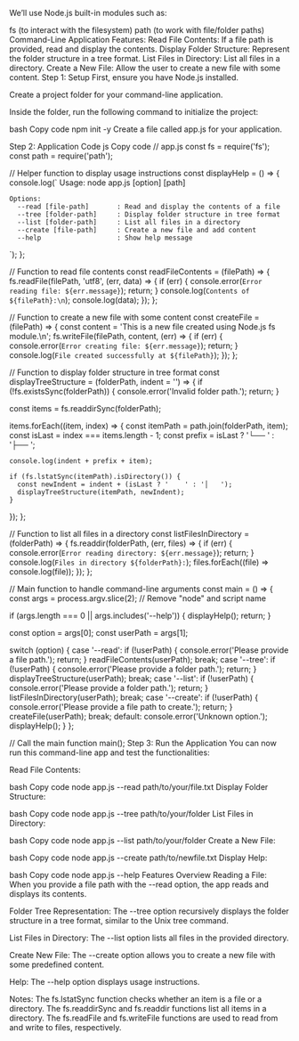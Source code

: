 We’ll use Node.js built-in modules such as:

fs (to interact with the filesystem)
path (to work with file/folder paths)
Command-Line Application Features:
Read File Contents: If a file path is provided, read and display the contents.
Display Folder Structure: Represent the folder structure in a tree format.
List Files in Directory: List all files in a directory.
Create a New File: Allow the user to create a new file with some content.
Step 1: Setup
First, ensure you have Node.js installed.

Create a project folder for your command-line application.

Inside the folder, run the following command to initialize the project:

bash
Copy code
npm init -y
Create a file called app.js for your application.

Step 2: Application Code
js
Copy code
// app.js
const fs = require('fs');
const path = require('path');

// Helper function to display usage instructions
const displayHelp = () => {
  console.log(`
    Usage:
      node app.js [option] [path]

    Options:
      --read [file-path]       : Read and display the contents of a file
      --tree [folder-path]     : Display folder structure in tree format
      --list [folder-path]     : List all files in a directory
      --create [file-path]     : Create a new file and add content
      --help                   : Show help message
  `);
};

// Function to read file contents
const readFileContents = (filePath) => {
  fs.readFile(filePath, 'utf8', (err, data) => {
    if (err) {
      console.error(`Error reading file: ${err.message}`);
      return;
    }
    console.log(`Contents of ${filePath}:\n`);
    console.log(data);
  });
};

// Function to create a new file with some content
const createFile = (filePath) => {
  const content = 'This is a new file created using Node.js fs module.\n';
  fs.writeFile(filePath, content, (err) => {
    if (err) {
      console.error(`Error creating file: ${err.message}`);
      return;
    }
    console.log(`File created successfully at ${filePath}`);
  });
};

// Function to display folder structure in tree format
const displayTreeStructure = (folderPath, indent = '') => {
  if (!fs.existsSync(folderPath)) {
    console.error('Invalid folder path.');
    return;
  }

  const items = fs.readdirSync(folderPath);

  items.forEach((item, index) => {
    const itemPath = path.join(folderPath, item);
    const isLast = index === items.length - 1;
    const prefix = isLast ? '└── ' : '├── ';

    console.log(indent + prefix + item);

    if (fs.lstatSync(itemPath).isDirectory()) {
      const newIndent = indent + (isLast ? '    ' : '│   ');
      displayTreeStructure(itemPath, newIndent);
    }
  });
};

// Function to list all files in a directory
const listFilesInDirectory = (folderPath) => {
  fs.readdir(folderPath, (err, files) => {
    if (err) {
      console.error(`Error reading directory: ${err.message}`);
      return;
    }
    console.log(`Files in directory ${folderPath}:`);
    files.forEach((file) => console.log(file));
  });
};

// Main function to handle command-line arguments
const main = () => {
  const args = process.argv.slice(2); // Remove "node" and script name

  if (args.length === 0 || args.includes('--help')) {
    displayHelp();
    return;
  }

  const option = args[0];
  const userPath = args[1];

  switch (option) {
    case '--read':
      if (!userPath) {
        console.error('Please provide a file path.');
        return;
      }
      readFileContents(userPath);
      break;
    case '--tree':
      if (!userPath) {
        console.error('Please provide a folder path.');
        return;
      }
      displayTreeStructure(userPath);
      break;
    case '--list':
      if (!userPath) {
        console.error('Please provide a folder path.');
        return;
      }
      listFilesInDirectory(userPath);
      break;
    case '--create':
      if (!userPath) {
        console.error('Please provide a file path to create.');
        return;
      }
      createFile(userPath);
      break;
    default:
      console.error('Unknown option.');
      displayHelp();
  }
};

// Call the main function
main();
Step 3: Run the Application
You can now run this command-line app and test the functionalities:

Read File Contents:

bash
Copy code
node app.js --read path/to/your/file.txt
Display Folder Structure:

bash
Copy code
node app.js --tree path/to/your/folder
List Files in Directory:

bash
Copy code
node app.js --list path/to/your/folder
Create a New File:

bash
Copy code
node app.js --create path/to/newfile.txt
Display Help:

bash
Copy code
node app.js --help
Features Overview
Reading a File: When you provide a file path with the --read option, the app reads and displays its contents.

Folder Tree Representation: The --tree option recursively displays the folder structure in a tree format, similar to the Unix tree command.

List Files in Directory: The --list option lists all files in the provided directory.

Create New File: The --create option allows you to create a new file with some predefined content.

Help: The --help option displays usage instructions.

Notes:
The fs.lstatSync function checks whether an item is a file or a directory.
The fs.readdirSync and fs.readdir functions list all items in a directory.
The fs.readFile and fs.writeFile functions are used to read from and write to files, respectively.